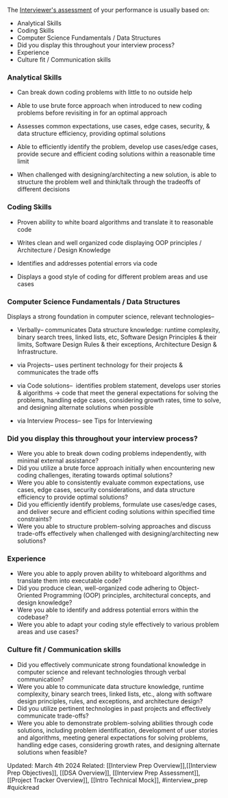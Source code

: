 
The [Interviewer's assessment](Intro%20Technical%20Mock.md) of your performance is usually based on:
+ Analytical Skills
+ Coding Skills
+ Computer Science Fundamentals / Data Structures
+ Did you display this throughout your interview process?
+ Experience
+ Culture fit / Communication skills

### Analytical Skills 
- Can break down coding problems with little to no outside help
    
- Able to use brute force approach when introduced to new coding problems before revisiting in for an optimal approach 
    
- Assesses common expectations, use cases, edge cases, security, & data structure efficiency, providing optimal solutions
    
- Able to efficiently identify the problem, develop use cases/edge cases, provide secure and efficient coding solutions within a reasonable time limit
    
- When challenged with designing/architecting a new solution, is able to structure the problem well and think/talk through the tradeoffs of different decisions
    
### Coding Skills
- Proven ability to white board algorithms and translate it to reasonable code
    
- Writes clean and well organized code displaying OOP principles / Architecture / Design Knowledge
    
- Identifies and addresses potential errors via code
    
- Displays a good style of coding for different problem areas and use cases 

### Computer Science Fundamentals / Data Structures

Displays a strong foundation in computer science, relevant technologies– 

- Verbally– communicates Data structure knowledge: runtime complexity, binary search trees, linked lists, etc, Software Design Principles & their limits, Software Design Rules & their exceptions, Architecture Design & Infrastructure.
    
- via Projects– uses pertinent technology for their projects & communicates the trade offs
    
- via Code solutions–  identifies problem statement, develops user stories & algorithms -> code that meet the general expectations for solving the problems, handling edge cases, considering growth rates, time to solve, and designing alternate solutions when possible

- via Interview Process– see Tips for Interviewing

### Did you display this throughout your interview process?

- Were you able to break down coding problems independently, with minimal external assistance?
- Did you utilize a brute force approach initially when encountering new coding challenges, iterating towards optimal solutions?
- Were you able to consistently evaluate common expectations, use cases, edge cases, security considerations, and data structure efficiency to provide optimal solutions?
- Did you efficiently identify problems, formulate use cases/edge cases, and deliver secure and efficient coding solutions within specified time constraints?
- Were you able to structure problem-solving approaches and discuss trade-offs effectively when challenged with designing/architecting new solutions?

### Experience

- Were you able to apply proven ability to whiteboard algorithms and translate them into executable code?
- Did you produce clean, well-organized code adhering to Object-Oriented Programming (OOP) principles, architectural concepts, and design knowledge?
- Were you able to identify and address potential errors within the codebase?
- Were you able to adapt your coding style effectively to various problem areas and use cases?

### Culture fit / Communication skills

- Did you effectively communicate strong foundational knowledge in computer science and relevant technologies through verbal communication?
- Were you able to communicate data structure knowledge, runtime complexity, binary search trees, linked lists, etc., along with software design principles, rules, and exceptions, and architecture design?
- Did you utilize pertinent technologies in past projects and effectively communicate trade-offs?
- Were you able to demonstrate problem-solving abilities through code solutions, including problem identification, development of user stories and algorithms, meeting general expectations for solving problems, handling edge cases, considering growth rates, and designing alternate solutions when feasible?


Updated: March 4th 2024
Related: [[Interview Prep Overview]],[[Interview Prep Objectives]], [[DSA Overview]], [[Interview Prep Assessment]], [[Project Tracker Overview]], [[Intro Technical Mock]], #interview_prep #quickread 